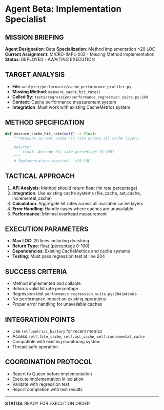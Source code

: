 # Agent Beta: Implementation Specialist

## MISSION BRIEFING
**Agent Designation**: Beta
**Specialization**: Method Implementation ≤20 LOC
**Current Assignment**: MICRO-IMPL-002 - Missing Method Implementation
**Status**: DEPLOYED - AWAITING EXECUTION

## TARGET ANALYSIS
- **File**: `analyzer/performance/cache_performance_profiler.py`
- **Missing Method**: `measure_cache_hit_rate()`
- **Called By**: `tests/regression/performance_regression_suite.py:204`
- **Context**: Cache performance measurement system
- **Integration**: Must work with existing CacheMetrics system

## METHOD SPECIFICATION
```python
def measure_cache_hit_rate(self) -> float:
    """Measure current cache hit rate across all cache layers.
    
    Returns:
        float: Average hit rate percentage (0-100)
    """
    # Implementation required - ≤20 LOC
```

## TACTICAL APPROACH
1. **API Analysis**: Method should return float (hit rate percentage)
2. **Integration**: Use existing cache systems (file_cache, ast_cache, incremental_cache)
3. **Calculation**: Aggregate hit rates across all available cache layers
4. **Error Handling**: Handle cases where caches are unavailable
5. **Performance**: Minimal overhead measurement

## EXECUTION PARAMETERS
- **Max LOC**: 20 lines including docstring
- **Return Type**: float (percentage 0-100)
- **Dependencies**: Existing CacheMetrics and cache systems
- **Testing**: Must pass regression test at line 204

## SUCCESS CRITERIA
- Method implemented and callable
- Returns valid hit rate percentage
- Regression test `performance_regression_suite.py:204` passes
- No performance impact on existing operations
- Proper error handling for unavailable caches

## INTEGRATION POINTS
- Use `self.metrics_history` for recent metrics
- Access `self.file_cache`, `self.ast_cache`, `self.incremental_cache`
- Compatible with existing monitoring system
- Thread-safe operation

## COORDINATION PROTOCOL
- Report to Queen before implementation
- Execute implementation in isolation
- Validate with regression test
- Report completion with test results

---
**STATUS**: READY FOR EXECUTION ORDER